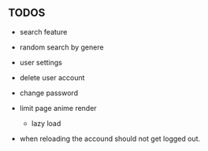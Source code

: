 ## TODOS

- search feature
- random search by genere

- user settings
- delete user account
- change password

- limit page anime render
  - lazy load

- when reloading the accound should not get logged out.